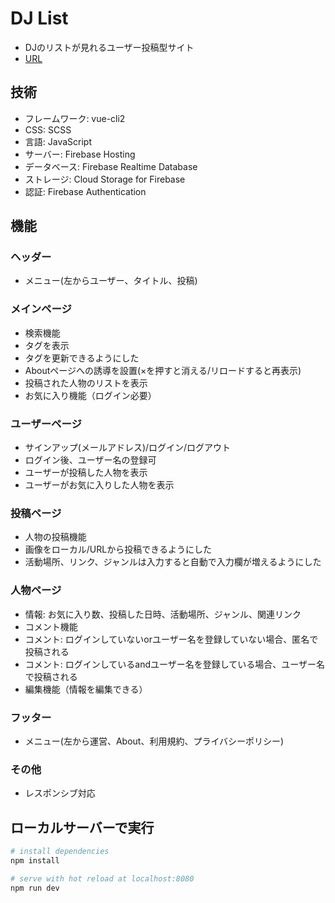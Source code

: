 # DJ List

-   DJのリストが見れるユーザー投稿型サイト
-   [URL](https://djlist-5d87e.web.app/)

## 技術

-   フレームワーク: vue-cli2
-   CSS: SCSS
-   言語: JavaScript
-   サーバー: Firebase Hosting
-   データベース: Firebase Realtime Database
-   ストレージ: Cloud Storage for Firebase
-   認証: Firebase Authentication

## 機能

### ヘッダー

-   メニュー(左からユーザー、タイトル、投稿)

### メインページ

-   検索機能
-   タグを表示
-   タグを更新できるようにした
-   Aboutページへの誘導を設置(×を押すと消える/リロードすると再表示)
-   投稿された人物のリストを表示
-   お気に入り機能（ログイン必要）

### ユーザーページ

-   サインアップ(メールアドレス)/ログイン/ログアウト
-   ログイン後、ユーザー名の登録可
-   ユーザーが投稿した人物を表示
-   ユーザーがお気に入りした人物を表示

### 投稿ページ

-   人物の投稿機能
-   画像をローカル/URLから投稿できるようにした
-   活動場所、リンク、ジャンルは入力すると自動で入力欄が増えるようにした

### 人物ページ

-   情報: お気に入り数、投稿した日時、活動場所、ジャンル、関連リンク
-   コメント機能
-   コメント: ログインしていないorユーザー名を登録していない場合、匿名で投稿される
-   コメント: ログインしているandユーザー名を登録している場合、ユーザー名で投稿される
-   編集機能（情報を編集できる）

### フッター

-   メニュー(左から運営、About、利用規約、プライバシーポリシー)

### その他

-   レスポンシブ対応

## ローカルサーバーで実行

```bash
# install dependencies
npm install

# serve with hot reload at localhost:8080
npm run dev
```
